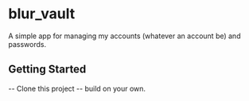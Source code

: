 # blur_vault

A simple app for managing my accounts (whatever an account be) and passwords.

## Getting Started

-- Clone this project
-- build on your own.
